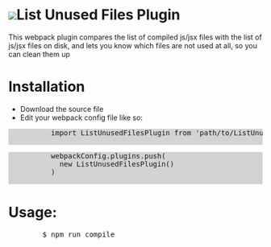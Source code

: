 <html>
  <body>
    <h1><img src="https://eetay.github.io/webpack_plugins/images/clean.gif">List Unused Files Plugin</h1>
    <div>
      This webpack plugin compares the list of compiled js/jsx files with the list of js/jsx files on disk, and lets you know which files are not used at all, so you can clean them up
    </div>
    <h1>Installation</h1>
    <ul>
    <li>Download the source file</li>
    <li>Edit your webpack config file like so: </li>
    </ul>
      <div class="highlight highlight-source-js" style="background-color:lightgrey;">
        <pre>
          import ListUnusedFilesPlugin from 'path/to/ListUnusedFilesPlugin.js'
        </pre>
      </div>
      <div class="highlight highlight-source-js" style="background-color:lightgrey;">
        <pre>
          webpackConfig.plugins.push(
            new ListUnusedFilesPlugin()
          )
        </pre>
      </div>
    <h1>Usage:</h1>
    <div class="highlight highlight-source-js">
      <pre>
        $ npm run compile
      </pre>
    </div>
  </body>
</html>

